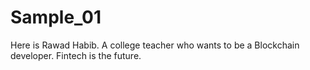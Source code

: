 # Sample_01

Here is Rawad Habib. A college teacher who wants to be a Blockchain developer. Fintech is the future.
